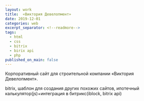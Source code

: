 ```yaml
---
layout: work
title:  «Виктория Девелопмент»
date: 2019-12-01
categories: web
excerpt_separator: <!--readmore-->
tags:
  - html
  - css
  - bitrix
  - birix api
  - php
published_on_main: false
---
```

Корпоративный сайт для строительной компании «Виктория Девелопмент».

bitrix, шаблон для создания других похожих сайтов, 
ипотечный калькулятор(js)+интеграция в битрикс(iblock, bitrix api)
